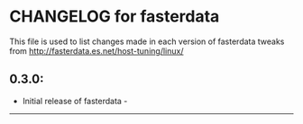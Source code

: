 # CHANGELOG for fasterdata

This file is used to list changes made in each version of fasterdata tweaks from http://fasterdata.es.net/host-tuning/linux/

## 0.3.0:

* Initial release of fasterdata - 

- - -
